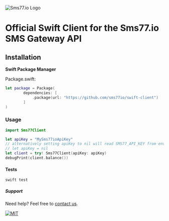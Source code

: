 ![Sms77.io Logo](https://www.sms77.io/wp-content/uploads/2019/07/sms77-Logo-400x79.png "Sms77.io Logo")

# Official Swift Client for the Sms77.io SMS Gateway API

## Installation

**Swift Package Manager**

Package.swift:

```swift
let package = Package(
        dependencies: [
            .package(url: "https://github.com/sms77io/swift-client")
        ]
)
```

### Usage

```swift
import Sms77Client

let apiKey = "MySms77ioApiKey"
// alternatively setting apiKey to nil will read SMS77_API_KEY from environment
// let apiKey = nil
let client = try! Sms77Client(apiKey: apiKey)
debugPrint(client.balance())
```

#### Tests

```swift test```

##### Support

Need help? Feel free to [contact us](https://www.sms77.io/en/company/contact/).

[![MIT](https://img.shields.io/badge/License-MIT-teal.svg)](./LICENSE)
